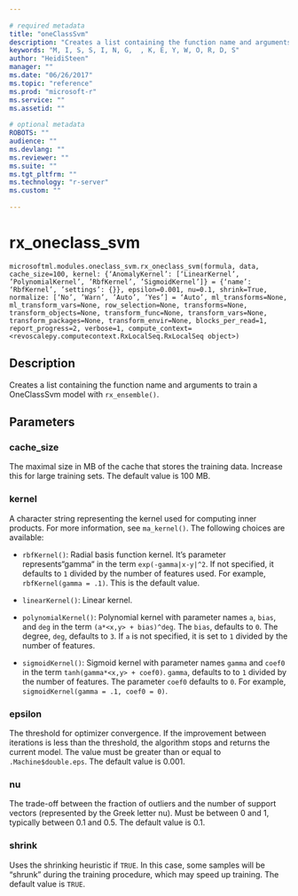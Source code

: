 ```yaml
--- 
 
# required metadata 
title: "oneClassSvm" 
description: "Creates a list containing the function name and arguments to train a" 
keywords: "M, I, S, S, I, N, G,  , K, E, Y, W, O, R, D, S" 
author: "HeidiSteen" 
manager: "" 
ms.date: "06/26/2017" 
ms.topic: "reference" 
ms.prod: "microsoft-r" 
ms.service: "" 
ms.assetid: "" 
 
# optional metadata 
ROBOTS: "" 
audience: "" 
ms.devlang: "" 
ms.reviewer: "" 
ms.suite: "" 
ms.tgt_pltfrm: "" 
ms.technology: "r-server" 
ms.custom: "" 
 
---
```


# rx_oneclass_svm



```
microsoftml.modules.oneclass_svm.rx_oneclass_svm(formula, data, cache_size=100, kernel: {‘AnomalyKernel’: [‘LinearKernel’, ’PolynomialKernel’, ’RbfKernel’, ’SigmoidKernel’]} = {‘name’: ‘RbfKernel’, ’settings’: {}}, epsilon=0.001, nu=0.1, shrink=True, normalize: [‘No’, ’Warn’, ’Auto’, ’Yes’] = ‘Auto’, ml_transforms=None, ml_transform_vars=None, row_selection=None, transforms=None, transform_objects=None, transform_func=None, transform_vars=None, transform_packages=None, transform_envir=None, blocks_per_read=1, report_progress=2, verbose=1, compute_context=<revoscalepy.computecontext.RxLocalSeq.RxLocalSeq object>)
```




## Description

Creates a list containing the function name and arguments to train a
OneClassSvm model with ``rx_ensemble()``.


## Parameters


### cache_size

The maximal size in MB of the cache that stores the training
data. Increase this for large training sets. The default value is 100 MB.


### kernel

A character string representing the kernel used for computing
inner products. For more information, see ``ma_kernel()``. The
following choices are available:

* ``rbfKernel()``: Radial basis function kernel. It’s parameter represents“gamma“ in the term ``exp(-gamma|x-y|^2``. If not specified, it defaults to ``1`` divided by the number of features used. For example, ``rbfKernel(gamma = .1)``. This is the default value. 

* ``linearKernel()``: Linear kernel. 

* ``polynomialKernel()``: Polynomial kernel with parameter names ``a``, ``bias``, and ``deg`` in the term ``(a*<x,y> + bias)^deg``. The ``bias``, defaults to ``0``. The degree, ``deg``, defaults to ``3``. If ``a`` is not specified, it is set to ``1`` divided by the number of features. 

* ``sigmoidKernel()``: Sigmoid kernel with parameter names ``gamma`` and ``coef0`` in the term ``tanh(gamma*<x,y> + coef0)``. ``gamma``, defaults to to ``1`` divided by the number of features. The parameter ``coef0`` defaults to ``0``.  For example, ``sigmoidKernel(gamma = .1, coef0 = 0)``. 


### epsilon

The threshold for optimizer convergence. If the
improvement between iterations is less than the threshold, the algorithm
stops and returns the current model. The value must be greater than or equal
to ``.Machine$double.eps``. The default value is 0.001.


### nu

The trade-off between the fraction of outliers and the number of
support vectors (represented by the Greek letter nu). Must be between 0 and
1, typically between 0.1 and 0.5. The default value is 0.1.


### shrink

Uses the shrinking heuristic if ``TRUE``. In this case,
some samples will be “shrunk” during the training procedure, which may speed
up training. The default value is ``TRUE``.
